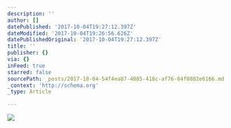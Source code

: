 ```yaml
---
description: ''
author: []
datePublished: '2017-10-04T19:27:12.397Z'
dateModified: '2017-10-04T19:26:56.626Z'
datePublishedOriginal: '2017-10-04T19:27:12.397Z'
title: ''
publisher: {}
via: {}
inFeed: true
starred: false
sourcePath: _posts/2017-10-04-54f4ea87-4085-418c-af76-04f0802e6166.md
_context: 'http://schema.org'
_type: Article

---
```

![](https://the-grid-user-content.s3-us-west-2.amazonaws.com/e01be820-fa6c-4091-bee4-20effb24efe9.jpg)